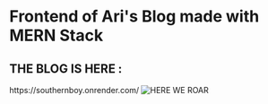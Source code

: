 <h1> Frontend of Ari's Blog made with MERN Stack</h1>
<h2> THE BLOG IS HERE : </h2> https://southernboy.onrender.com/
<img src="https://arihara-sudhan.github.io/statics/tiger.gif" alt="HERE WE ROAR">
